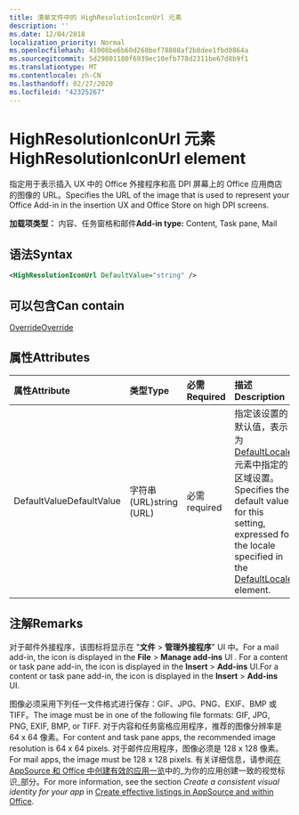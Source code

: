 ```yaml
---
title: 清单文件中的 HighResolutionIconUrl 元素
description: ''
ms.date: 12/04/2018
localization_priority: Normal
ms.openlocfilehash: 41008be6b60d260bef78808af2b8dee1fbd0864a
ms.sourcegitcommit: 5d29801180f6939ec10efb778d2311be67d8b9f1
ms.translationtype: MT
ms.contentlocale: zh-CN
ms.lasthandoff: 02/27/2020
ms.locfileid: "42325267"
---
```

# <a name="highresolutioniconurl-element"></a><span data-ttu-id="0c79a-102">HighResolutionIconUrl 元素</span><span class="sxs-lookup"><span data-stu-id="0c79a-102">HighResolutionIconUrl element</span></span>

<span data-ttu-id="0c79a-103">指定用于表示插入 UX 中的 Office 外接程序和高 DPI 屏幕上的 Office 应用商店的图像的 URL。</span><span class="sxs-lookup"><span data-stu-id="0c79a-103">Specifies the URL of the image that is used to represent your Office Add-in in the insertion UX and Office Store on high DPI screens.</span></span>

<span data-ttu-id="0c79a-104">**加载项类型：** 内容、任务窗格和邮件</span><span class="sxs-lookup"><span data-stu-id="0c79a-104">**Add-in type:** Content, Task pane, Mail</span></span>

## <a name="syntax"></a><span data-ttu-id="0c79a-105">语法</span><span class="sxs-lookup"><span data-stu-id="0c79a-105">Syntax</span></span>

```XML
<HighResolutionIconUrl DefaultValue="string" />
```

## <a name="can-contain"></a><span data-ttu-id="0c79a-106">可以包含</span><span class="sxs-lookup"><span data-stu-id="0c79a-106">Can contain</span></span>

[<span data-ttu-id="0c79a-107">Override</span><span class="sxs-lookup"><span data-stu-id="0c79a-107">Override</span></span>](override.md)

## <a name="attributes"></a><span data-ttu-id="0c79a-108">属性</span><span class="sxs-lookup"><span data-stu-id="0c79a-108">Attributes</span></span>

|<span data-ttu-id="0c79a-109">**属性**</span><span class="sxs-lookup"><span data-stu-id="0c79a-109">**Attribute**</span></span>|<span data-ttu-id="0c79a-110">**类型**</span><span class="sxs-lookup"><span data-stu-id="0c79a-110">**Type**</span></span>|<span data-ttu-id="0c79a-111">**必需**</span><span class="sxs-lookup"><span data-stu-id="0c79a-111">**Required**</span></span>|<span data-ttu-id="0c79a-112">**描述**</span><span class="sxs-lookup"><span data-stu-id="0c79a-112">**Description**</span></span>|
|:-----|:-----|:-----|:-----|
|<span data-ttu-id="0c79a-113">DefaultValue</span><span class="sxs-lookup"><span data-stu-id="0c79a-113">DefaultValue</span></span>|<span data-ttu-id="0c79a-114">字符串 (URL)</span><span class="sxs-lookup"><span data-stu-id="0c79a-114">string (URL)</span></span>|<span data-ttu-id="0c79a-115">必需</span><span class="sxs-lookup"><span data-stu-id="0c79a-115">required</span></span>|<span data-ttu-id="0c79a-116">指定该设置的默认值，表示为 [DefaultLocale](defaultlocale.md) 元素中指定的区域设置。</span><span class="sxs-lookup"><span data-stu-id="0c79a-116">Specifies the default value for this setting, expressed for the locale specified in the [DefaultLocale](defaultlocale.md) element.</span></span>|

## <a name="remarks"></a><span data-ttu-id="0c79a-117">注解</span><span class="sxs-lookup"><span data-stu-id="0c79a-117">Remarks</span></span>

<span data-ttu-id="0c79a-118">对于邮件外接程序，该图标将显示在 "**文件** > **管理外接程序**" UI 中。</span><span class="sxs-lookup"><span data-stu-id="0c79a-118">For a mail add-in, the icon is displayed in the **File** > **Manage add-ins** UI .</span></span> <span data-ttu-id="0c79a-119">For a content or task pane add-in, the icon is displayed in the **Insert** > **Add-ins** UI.</span><span class="sxs-lookup"><span data-stu-id="0c79a-119">For a content or task pane add-in, the icon is displayed in the **Insert** > **Add-ins** UI.</span></span>

<span data-ttu-id="0c79a-120">图像必须采用下列任一文件格式进行保存：GIF、JPG、PNG、EXIF、BMP 或 TIFF。</span><span class="sxs-lookup"><span data-stu-id="0c79a-120">The image must be in one of the following file formats: GIF, JPG, PNG, EXIF, BMP, or TIFF.</span></span> <span data-ttu-id="0c79a-121">对于内容和任务窗格应用程序，推荐的图像分辨率是 64 x 64 像素。</span><span class="sxs-lookup"><span data-stu-id="0c79a-121">For content and task pane apps, the recommended image resolution is 64 x 64 pixels.</span></span> <span data-ttu-id="0c79a-122">对于邮件应用程序，图像必须是 128 x 128 像素。</span><span class="sxs-lookup"><span data-stu-id="0c79a-122">For mail apps, the image must be 128 x 128 pixels.</span></span> <span data-ttu-id="0c79a-123">有关详细信息，请参阅[在 AppSource 和 Office 中创建有效的应用一览](/office/dev/store/create-effective-office-store-listings#create-a-consistent-visual-identity)中的_为你的应用创建一致的视觉标识_部分。</span><span class="sxs-lookup"><span data-stu-id="0c79a-123">For more information, see the section  _Create a consistent visual identity for your app_ in [Create effective listings in AppSource and within Office](/office/dev/store/create-effective-office-store-listings#create-a-consistent-visual-identity).</span></span>
